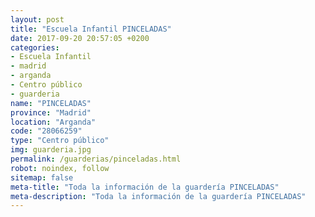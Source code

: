 ```yaml
---
layout: post
title: "Escuela Infantil PINCELADAS"
date: 2017-09-20 20:57:05 +0200
categories:
- Escuela Infantil
- madrid
- arganda
- Centro público
- guarderia
name: "PINCELADAS"
province: "Madrid"
location: "Arganda"
code: "28066259"
type: "Centro público"
img: guarderia.jpg
permalink: /guarderias/pinceladas.html
robot: noindex, follow
sitemap: false
meta-title: "Toda la información de la guardería PINCELADAS"
meta-description: "Toda la información de la guardería PINCELADAS"
---
```


